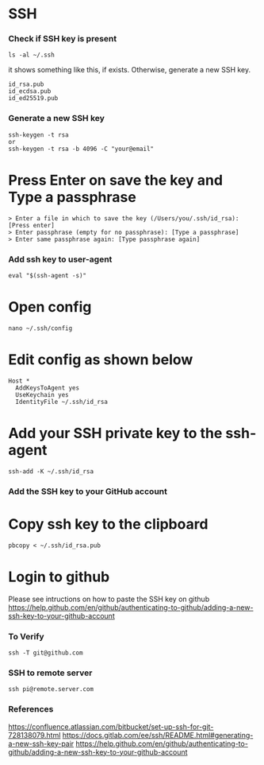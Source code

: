 # SSH

### Check if SSH key is present
```
ls -al ~/.ssh
```

it shows something like this, if exists. Otherwise, generate a new SSH key.
```
id_rsa.pub
id_ecdsa.pub
id_ed25519.pub
```

### Generate a new SSH key
```
ssh-keygen -t rsa
or
ssh-keygen -t rsa -b 4096 -C "your@email"
```

# Press Enter on save the key and Type a passphrase
```
> Enter a file in which to save the key (/Users/you/.ssh/id_rsa): [Press enter]
> Enter passphrase (empty for no passphrase): [Type a passphrase]
> Enter same passphrase again: [Type passphrase again]
```

### Add ssh key to user-agent
```
eval "$(ssh-agent -s)"
```

# Open config
```
nano ~/.ssh/config
```

# Edit config as shown below
```
Host *
  AddKeysToAgent yes
  UseKeychain yes
  IdentityFile ~/.ssh/id_rsa
```

# Add your SSH private key to the ssh-agent
```
ssh-add -K ~/.ssh/id_rsa
```

### Add the SSH key to your GitHub account

# Copy ssh key to the clipboard
```
pbcopy < ~/.ssh/id_rsa.pub
```

# Login to github 
Please see intructions on how to paste the SSH key on github
https://help.github.com/en/github/authenticating-to-github/adding-a-new-ssh-key-to-your-github-account

### To Verify
```
ssh -T git@github.com
```

### SSH to remote server
```
ssh pi@remote.server.com
```

### References
https://confluence.atlassian.com/bitbucket/set-up-ssh-for-git-728138079.html
https://docs.gitlab.com/ee/ssh/README.html#generating-a-new-ssh-key-pair
https://help.github.com/en/github/authenticating-to-github/adding-a-new-ssh-key-to-your-github-account
